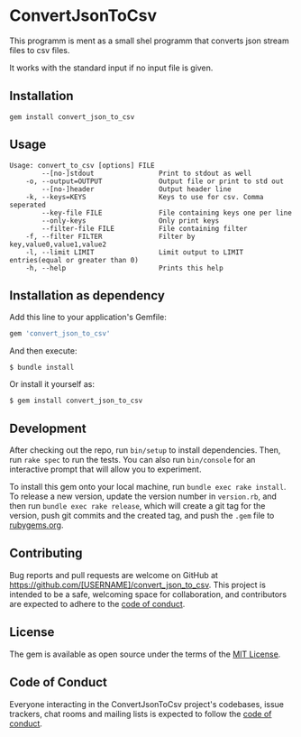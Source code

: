 # ConvertJsonToCsv

This programm is ment as a small shel programm that converts json stream files to csv files. 

It works with the standard input if no input file is given.
## Installation

```
gem install convert_json_to_csv
```

## Usage

```
Usage: convert_to_csv [options] FILE
        --[no-]stdout                Print to stdout as well
    -o, --output=OUTPUT              Output file or print to std out
        --[no-]header                Output header line
    -k, --keys=KEYS                  Keys to use for csv. Comma seperated
        --key-file FILE              File containing keys one per line
        --only-keys                  Only print keys
        --filter-file FILE           File containing filter
    -f, --filter FILTER              Filter by key,value0,value1,value2
    -l, --limit LIMIT                Limit output to LIMIT entries(equal or greater than 0)
    -h, --help                       Prints this help
```

## Installation as dependency

Add this line to your application's Gemfile:

```ruby
gem 'convert_json_to_csv'
```

And then execute:

    $ bundle install

Or install it yourself as:

    $ gem install convert_json_to_csv
## Development

After checking out the repo, run `bin/setup` to install dependencies. Then, run `rake spec` to run the tests. You can also run `bin/console` for an interactive prompt that will allow you to experiment.

To install this gem onto your local machine, run `bundle exec rake install`. To release a new version, update the version number in `version.rb`, and then run `bundle exec rake release`, which will create a git tag for the version, push git commits and the created tag, and push the `.gem` file to [rubygems.org](https://rubygems.org).

## Contributing

Bug reports and pull requests are welcome on GitHub at https://github.com/[USERNAME]/convert_json_to_csv. This project is intended to be a safe, welcoming space for collaboration, and contributors are expected to adhere to the [code of conduct](https://github.com/[USERNAME]/convert_json_to_csv/blob/master/CODE_OF_CONDUCT.md).

## License

The gem is available as open source under the terms of the [MIT License](https://opensource.org/licenses/MIT).

## Code of Conduct

Everyone interacting in the ConvertJsonToCsv project's codebases, issue trackers, chat rooms and mailing lists is expected to follow the [code of conduct](https://github.com/[USERNAME]/convert_json_to_csv/blob/master/CODE_OF_CONDUCT.md).
